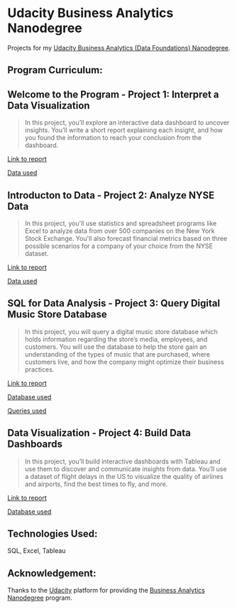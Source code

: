 # Udacity Business Analytics Nanodegree 

Projects for my [Udacity Business Analytics (Data Foundations) Nanodegree](https://www.udacity.com/course/business-analytics-nanodegree--nd098).

## Program Curriculum:
## **Welcome to the Program** - Project 1: Interpret a Data Visualization
 > In this project, you’ll explore an interactive data dashboard to uncover insights. You’ll write a short report explaining each insight, and how you found the information to reach your conclusion from the dashboard.
 
 [Link to report](https://github.com/boa2017/Udacity-Data-Foundations-Nanodegree/blob/master/Project%201/Project%201%20Interpret%20a%20Data%20Visualization.pdf)

[Data used](https://public.tableau.com/en-us/s/gallery/madrid-details?gallery=featured)

## **Introducton to Data** - Project 2: Analyze NYSE Data
 > In this project, you'll use statistics and spreadsheet programs like Excel to analyze data from over 500 companies on the New York Stock Exchange. You'll also forecast financial metrics based on three possible scenarios for a company of your choice from the NYSE dataset.
 
 [Link to report](https://github.com/boa2017/Udacity-Data-Foundations-Nanodegree/blob/master/Project%202/Project%202%20Analyze%20survey%20data.pdf)

[Data used](https://github.com/boa2017/Udacity-Data-Foundations-Nanodegree/blob/master/Project%202/Data%20Project%202.xlsx)

## **SQL for Data Analysis** - Project 3: Query Digital Music Store Database
> In this project, you will query a digital music store database which holds information regarding the store’s media, employees, and customers. You will use the database to help the store gain an understanding of the types of music that are purchased, where customers live, and how the company might optimize their business practices.

[Link to report](https://github.com/boa2017/Udacity-Data-Foundations-Nanodegree/blob/master/Project%203/Project%203%20Report.pdf)

[Database used](https://github.com/boa2017/Udacity-Data-Foundations-Nanodegree/blob/master/Project%203/chinook.db)

[Queries used](https://github.com/boa2017/Udacity-Data-Foundations-Nanodegree/blob/master/Project%203/queries.txt)

## **Data Visualization** - Project 4: Build Data Dashboards
 > In this project, you’ll build interactive dashboards with Tableau and use them to discover and communicate insights from data. You’ll use a dataset of flight delays in the US to visualize the quality of airlines and airports, find the best times to fly, and more.
 
 [Link to report](https://github.com/boa2017/Udacity-Data-Foundations-Nanodegree/blob/master/Project%204/Project%204%20Build%20Data%20Dashboards.pdf)

[Database used](https://github.com/boa2017/Udacity-Data-Foundations-Nanodegree/blob/master/Project%204/flight-delays.zip)

## Technologies Used:

SQL, Excel, Tableau

## Acknowledgement:

Thanks to the [Udacity](https://www.udacity.com/) platform for providing the [Business Analytics Nanodegree](https://www.udacity.com/course/business-analytics-nanodegree--nd098) program.
